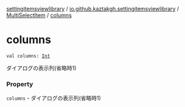 [settingitemsviewlibrary](../../index.md) / [io.github.kaztakgh.settingitemsviewlibrary](../index.md) / [MultiSelectItem](index.md) / [columns](./columns.md)

# columns

`val columns: `[`Int`](https://kotlinlang.org/api/latest/jvm/stdlib/kotlin/-int/index.html)

ダイアログの表示列(省略時1)

### Property

`columns` - ダイアログの表示列(省略時1)